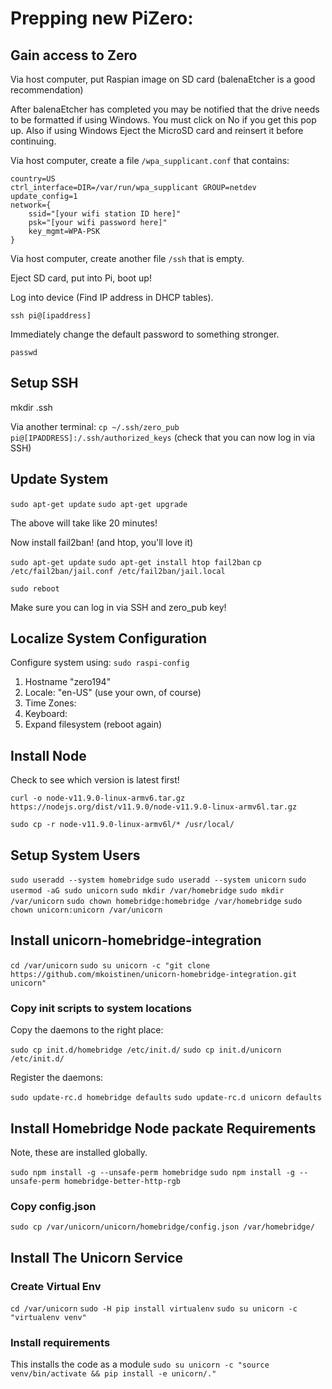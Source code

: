 # Prepping new PiZero:

## Gain access to Zero
Via host computer, put Raspian image on SD card (balenaEtcher is a good recommendation)

After balenaEtcher has completed you may be notified that the drive needs to be formatted if using Windows. You must click on No if you get this pop up. Also if using Windows Eject the MicroSD card and reinsert it before continuing.

Via host computer, create a file `/wpa_supplicant.conf` that contains:

```
country=US
ctrl_interface=DIR=/var/run/wpa_supplicant GROUP=netdev
update_config=1
network={
    ssid="[your wifi station ID here]"
    psk="[your wifi password here]"
    key_mgmt=WPA-PSK
}
```

Via host computer, create another file `/ssh` that is empty.

Eject SD card, put into Pi, boot up!

Log into device (Find IP address in DHCP tables).

`ssh pi@[ipaddress]`

Immediately change the default password to something stronger.

`passwd`


## Setup SSH
mkdir .ssh

Via another terminal: `cp ~/.ssh/zero_pub pi@[IPADDRESS]:/.ssh/authorized_keys` (check that you can now log in via SSH)


## Update System
`sudo apt-get update`
`sudo apt-get upgrade`

The above will take like 20 minutes!

Now install fail2ban! (and htop, you'll love it)

`sudo apt-get update`
`sudo apt-get install htop fail2ban`
`cp /etc/fail2ban/jail.conf /etc/fail2ban/jail.local`

`sudo reboot`

Make sure you can log in via SSH and zero_pub key!

## Localize System Configuration

Configure system using: `sudo raspi-config`

1. Hostname "zero194"
2. Locale: "en-US" (use your own, of course)
3. Time Zones:
4. Keyboard:
5. Expand filesystem (reboot again)


## Install Node
Check to see which version is latest first!

`curl -o node-v11.9.0-linux-armv6.tar.gz https://nodejs.org/dist/v11.9.0/node-v11.9.0-linux-armv6l.tar.gz`

`sudo cp -r node-v11.9.0-linux-armv6l/* /usr/local/`

## Setup System Users
`sudo useradd --system homebridge`
`sudo useradd --system unicorn`
`sudo usermod -aG sudo unicorn`
`sudo mkdir /var/homebridge`
`sudo mkdir /var/unicorn`
`sudo chown homebridge:homebridge /var/homebridge`
`sudo chown unicorn:unicorn /var/unicorn`

## Install unicorn-homebridge-integration
`cd /var/unicorn`
`sudo su unicorn -c "git clone https://github.com/mkoistinen/unicorn-homebridge-integration.git unicorn"`

### Copy init scripts to system locations
Copy the daemons to the right place:

`sudo cp init.d/homebridge /etc/init.d/`
`sudo cp init.d/unicorn /etc/init.d/`

Register the daemons:

`sudo update-rc.d homebridge defaults`
`sudo update-rc.d unicorn defaults`

## Install Homebridge Node packate Requirements

Note, these are installed globally.

`sudo npm install -g --unsafe-perm homebridge`
`sudo npm install -g --unsafe-perm homebridge-better-http-rgb`

### Copy config.json
`sudo cp /var/unicorn/unicorn/homebridge/config.json /var/homebridge/`


## Install The Unicorn Service

### Create Virtual Env
`cd /var/unicorn`
`sudo -H pip install virtualenv`
`sudo su unicorn -c "virtualenv venv"`

### Install requirements
This installs the code as a module
`sudo su unicorn -c "source venv/bin/activate && pip install -e unicorn/."`
